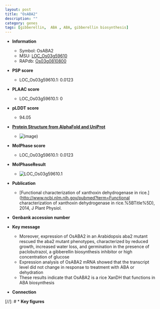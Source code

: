 ```yaml
---
layout: post
title: "OsABA2"
description: ""
category: genes
tags: [gibberellin,  ABA , ABA, gibberellin biosynthesis]
---
```


* **Information**  
    + Symbol: OsABA2  
    + MSU: [LOC_Os03g59610](http://rice.plantbiology.msu.edu/cgi-bin/ORF_infopage.cgi?orf=LOC_Os03g59610)  
    + RAPdb: [Os03g0810800](http://rapdb.dna.affrc.go.jp/viewer/gbrowse_details/irgsp1?name=Os03g0810800)  

* **PSP score**  
    + LOC_Os03g59610.1: 0.0123 

* **PLAAC score**  
    + LOC_Os03g59610.1: 0 

* **pLDDT score**
    + 94.05

* **[Protein Structure from AlphaFold and UniProt](https://www.uniprot.org/uniprotkb/Q7XZH5/entry#structure)**
    + ![image](https://ricepsp.github.io/images/Q7/AF-Q7XZH5-F1.png))

* **MolPhase score**
    + LOC_Os03g59610.1: 0.0123

* **MolPhaseResult**
    + ![LOC_Os03g59610.1](https://ricepsp.github.io/pictures/LOC_Os03g/LOC_Os03g59610.1.png)

* **Publication**  
    + [Functional characterization of xanthoxin dehydrogenase in rice.](http://www.ncbi.nlm.nih.gov/pubmed?term=Functional characterization of xanthoxin dehydrogenase in rice.%5BTitle%5D), 2014, J Plant Physiol.

* **Genbank accession number**  

* **Key message**  
    + Moreover, expression of OsABA2 in an Arabidopsis aba2 mutant rescued the aba2 mutant phenotypes, characterized by reduced growth, increased water loss, and germination in the presence of paclobutrazol, a gibberellin biosynthesis inhibitor or high concentration of glucose
    + Expression analysis of OsABA2 mRNA showed that the transcript level did not change in response to treatment with ABA or dehydration
    + These results indicate that OsABA2 is a rice XanDH that functions in ABA biosynthesis

* **Connection**  

[//]: # * **Key figures**  


